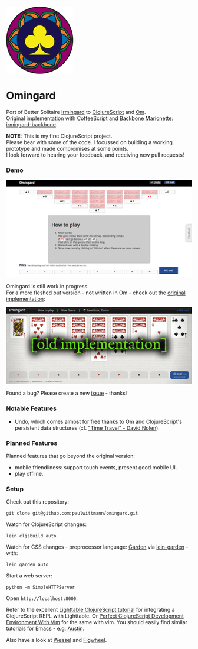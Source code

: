 ![Omingard Logo](/omingard-logo.png)

# Omingard
Port of Better Solitaire [Irmingard](http://irmingard.herokuapp.com) to [ClojureScript](https://github.com/clojure/clojurescript) and [Om](https://github.com/swannodette/om).  
Original implementation with [CoffeeScript](http://coffeescript.org) and [Backbone Marionette](http://marionettejs.com):
[irmingard-backbone](https://github.com/paulwittmann/irmingard-backbone).

**NOTE:** This is my first ClojureScript project.  
Please bear with some of the code. I focussed on building a working prototype and made compromises at some points.  
I look forward to hearing your feedback, and receiving new pull requests!

### Demo
[![screenshot of Omingard](/screenshot_omingard.png)](https://omingard.5apps.com)

Omingard is still work in progress.  
For a more fleshed out version - not written in Om - check out the
[original implementation](http://irmingard.herokuapp.com):

[![screenshot of Irmingard](/screenshot_irmingard.png)](http://irmingard.herokuapp.com)

Found a bug? Please create a new [issue](https://github.com/paulwittmann/omingard/issues) - thanks!

### Notable Features
+ Undo, which comes almost for free thanks to Om and ClojureScript's persistent data structures (cf. ["Time Travel" - David Nolen](https://swannodette.github.io/2013/12/31/time-travel)).

### Planned Features
Planned features that go beyond the original version:
+ mobile friendliness: support touch events, present good mobile UI.
+ play offline.

### Setup
Check out this repository:

    git clone git@github.com:paulwittmann/omingard.git

Watch for ClojureScript changes:

    lein cljsbuild auto

Watch for CSS changes - preprocessor language: [Garden](https://github.com/noprompt/garden) via [lein-garden](https://github.com/noprompt/lein-garden) - with:

    lein garden auto

Start a web server:

    python -m SimpleHTTPServer

Open `http://localhost:8000`.

Refer to the excellent [Lighttable ClojureScript tutorial](https://github.com/swannodette/lt-cljs-tutorial) for integrating a ClojureScript REPL with Lighttable.
Or [Perfect ClojureScript Development Environment With Vim](https://astashov.github.io/blog/2014/07/30/perfect-clojurescript-development-environment-with-vim) for the same with vim.
You should easily find similar tutorials for Emacs - e.g. [Austin](https://github.com/cemerick/austin).

Also have a look at [Weasel](https://github.com/tomjakubowski/weasel) and [Figwheel](https://github.com/bhauman/lein-figwheel).

